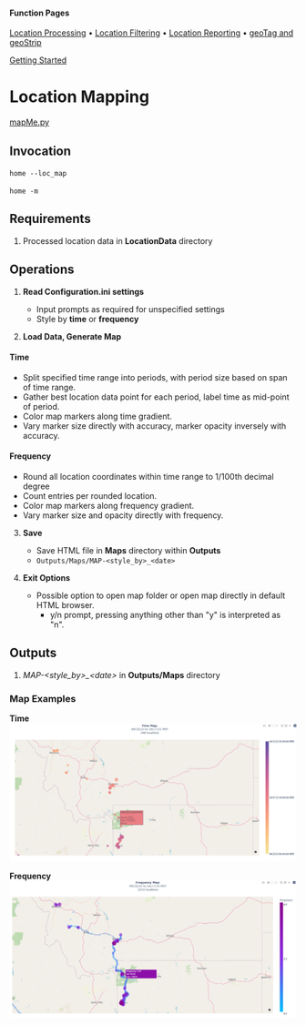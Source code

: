 #### Function Pages
[Location Processing](/docs/Location%20Processing.md)
• [Location Filtering](/docs/Location%20Filtering.md)
• [Location Reporting](/docs/Location%20Reporting.md)
• [geoTag and geoStrip](/docs/geoTag.md)

[Getting Started](/docs#getting-started)


# Location Mapping

[mapMe.py](/src/GLU/mapMe.py)

## Invocation

`home --loc_map`

`home -m`

## Requirements

1.  Processed location data in **LocationData** directory
	
## Operations

1. **Read Configuration.ini settings**
	- Input prompts as required for unspecified settings
	- Style by **time** or **frequency**

2. **Load Data, Generate Map**
#### Time
+ Split specified time range into periods, with period size based on span of time range.
+ Gather best location data point for each period, label time as mid-point of period.
+ Color map markers along time gradient.
+ Vary marker size directly with accuracy, marker opacity inversely with accuracy.
#### Frequency
+ Round all location coordinates within time range to 1/100th decimal degree
+ Count entries per rounded location.
+ Color map markers along frequency gradient.
+ Vary marker size and opacity directly with frequency.
	
3. **Save**
	- Save HTML file in **Maps** directory within **Outputs**
	- `Outputs/Maps/MAP-<style_by>_<date>`
	
4. **Exit Options**
	- Possible option to open map folder or open map directly in default HTML browser.
		- y/n prompt, pressing anything other than "y" is interpreted as "n".

## Outputs

1. *MAP-\<style_by\>_\<date\>* in **Outputs/Maps** directory

### Map Examples
**Time**
![Time Map](/docs/images/time_map.png)


**Frequency**
![Frequency Map](/docs/images/frequency_map.png)
